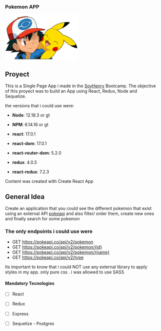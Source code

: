 ### Pokemon APP

<img height="150" src="./pokemon.png" />

## Proyect

This is a Single Page App i made in the [SoyHenry](https://www.soyhenry.com/) Bootcamp.
The objective of this proyect was to build an App using React, Redux, Node and Sequelize.

the versions that i could use were:
- __Node__: 12.18.3 or gt
- __NPM__: 6.14.16 or gt

- __react__: 17.0.1
- __react-dom__: 17.0.1
- __react-router-dom__: 5.2.0
- __redux__: 4.0.5
- __react-redux__: 7.2.3

Content was created with Create React App

## General Idea

Create an application that you could see the different pokemon that exist using an external API [pokeapi](https://pokeapi.co/) and also filter/ order them, create new ones and finally search for some pokemon

### The only endpoints i could use were

- GET <https://pokeapi.co/api/v2/pokemon>
- GET <https://pokeapi.co/api/v2/pokemon/{id}>
- GET <https://pokeapi.co/api/v2/pokemon/{name}>
- GET <https://pokeapi.co/api/v2/type>

Its important to know that i could NOT use any external library to apply styles in my app. only pure css . i was allowed to use SASS

#### Mandatory Tecnologies

- [ ] React
- [ ] Redux
- [ ] Express
- [ ] Sequelize - Postgres

